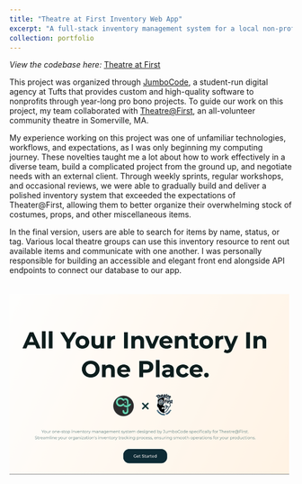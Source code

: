 ```yaml
---
title: "Theatre at First Inventory Web App"
excerpt: "A full-stack inventory management system for a local non-profit theatre, developed alongside a 10-person agile development team. Work was organized under JumboCode's pro bono software development service. <br/><a href='https://github.com/JumboCode/theatre-at-first' target='_blank'><img src='/images/Theatre@First-LandingPage.png' style='max-width:500px; height:auto; margin-top:20px; margin-right:20px;'></a>"
collection: portfolio
---
```


*View the codebase here:* [Theatre at First](https://github.com/JumboCode/theatre-at-first)

This project was organized through [JumboCode](https://jumbocode.org/), a student-run digital agency at Tufts that provides custom and high-quality software to nonprofits through year-long pro bono projects. To guide our work on this project, my team collaborated with [Theatre@First](https://www.theatreatfirst.org/), an all-volunteer community theatre in Somerville, MA. 

My experience working on this project was one of unfamiliar technologies, workflows, and expectations, as I was only beginning my computing journey. These novelties taught me a lot about how to work effectively in a diverse team, build a complicated project from the ground up, and negotiate needs with an external client. Through weekly sprints, regular workshops, and occasional reviews, we were able to gradually build and deliver a polished inventory system that exceeded the expectations of Theater@First, allowing them to better organize their overwhelming stock of costumes, props, and other miscellaneous items. 

In the final version, users are able to search for items by name, status, or tag. Various local theatre groups can use this inventory resource to rent out available items and communicate with one another. I was personally responsible for building an accessible and elegant front end alongside API endpoints to connect our database to our app.

<a href='https://github.com/JumboCode/theatre-at-first' target='_blank'><img src='/images/Theatre@First-LandingPage.png' style='max-width:500px; height:auto; margin-top:20px; margin-right:20px;'></a>